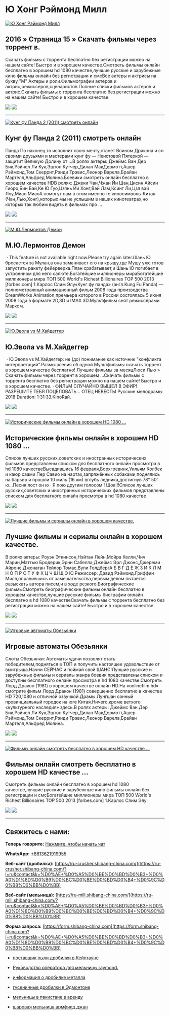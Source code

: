 # Ю Хонг Рэймонд Милл

<a href="https://swt.shibang-china.com/?l=ru&img&k=%D0%AE+%D0%A5%D0%BE%D0%BD%D0%B3+%D0%A0%D1%8D%D0%B9%D0%BC%D0%BE%D0%BD%D0%B4+%D0%9C%D0%B8%D0%BB%D0%BB" target="_blank">![Ю Хонг Рэймонд Милл](http://static.shibang-china.com/all-800x300/1523.jpg)</a>

## 2016 &#187; Страница 15 &#187; Скачать фильмы через торрент в.
Скачать фильмы с торрента бесплатно без регистрации можно на нашем сайте! Быстро и в хорошем качестве.Смотреть фильмы онлайн бесплатно в хорошем hd 1080 качестве,лучшие русские и зарубежные кино фильмы онлайн без регистрации и смсВсе актеры и актрисы на букву &quot;М&quot; Актеры и роли.Фильмографии актеров и актрис,режиссеров,сценаристов.Полные списки фильмов актеров и актрис.Скачать фильмы с торрента бесплатно без регистрации можно на нашем сайте! Быстро и в хорошем качестве.


<a href="https://whatsapp.shibangsoft.com/WhatsApp.php" target="_blank" title="WhatsApp">![](http://static.shibang-china.com/icon/whatsapp.png)</a> <a href="https://swt.shibang-china.com/?l=ru&icon&k=%D0%AE+%D0%A5%D0%BE%D0%BD%D0%B3+%D0%A0%D1%8D%D0%B9%D0%BC%D0%BE%D0%BD%D0%B4+%D0%9C%D0%B8%D0%BB%D0%BB" target="_blank">![](http://static.shibang-china.com/icon/chat-ru.png)</a>

---

<a href="https://swt.shibang-china.com/?l=ru&img&k=%D0%AE+%D0%A5%D0%BE%D0%BD%D0%B3+%D0%A0%D1%8D%D0%B9%D0%BC%D0%BE%D0%BD%D0%B4+%D0%9C%D0%B8%D0%BB%D0%BB" target="_blank">![Кунг фу Панда 2 (2011) смотреть онлайн](http://static.shibang-china.com/all-800x300/353.jpg)</a>

## Кунг фу Панда 2 (2011) смотреть онлайн
Панда По наконец то исполнит свою мечту,станет Воином Дракона и со своими друзьями и мастерами кунг фу — Неистовой Пятеркой — защитит Великую Долину от …В ролях актеры: Джеймс Ван Дер Бик,Рэйчел Ли Кук,Эштон Кутчер,Дилан МакДермотт,Ашер Рэймонд,Том Скеррит,Рэнди Трэвис,Леонор Варела,Брайан Мартелл,Альфред Молина.Боевики смотреть онлайн бесплатно в хорошем качестве HDВ ролях: Джеки Чан,Чжан Йи Шан,Цисин Айсин Гиоро,Бин Бай,Ке Ю Гуо,Цзянь Йи Хонг,Вэй Лам,Ксинг Ли,Цзя вэй Лоу,Миао МиаоА помогут нам в этом именно те киносимволы Китая (Чан,Лью,Хонг),которых мы не услышим в наших кинотеатрах,но которых так любим видеть в фильмах про …


<a href="https://whatsapp.shibangsoft.com/WhatsApp.php" target="_blank" title="WhatsApp">![](http://static.shibang-china.com/icon/whatsapp.png)</a> <a href="https://swt.shibang-china.com/?l=ru&icon&k=%D0%AE+%D0%A5%D0%BE%D0%BD%D0%B3+%D0%A0%D1%8D%D0%B9%D0%BC%D0%BE%D0%BD%D0%B4+%D0%9C%D0%B8%D0%BB%D0%BB" target="_blank">![](http://static.shibang-china.com/icon/chat-ru.png)</a>

---

<a href="https://swt.shibang-china.com/?l=ru&img&k=%D0%AE+%D0%A5%D0%BE%D0%BD%D0%B3+%D0%A0%D1%8D%D0%B9%D0%BC%D0%BE%D0%BD%D0%B4+%D0%9C%D0%B8%D0%BB%D0%BB" target="_blank">![М.Ю.Лермонтов Демон](http://static.shibang-china.com/all-800x300/1209.jpg)</a>

## М.Ю.Лермонтов Демон
&nbsp;&#0183;&#32;This feature is not available right now.Please try again later.Шань Ю бросается за Мулан,а она заманивает его на крышу,где Мушу уже готов запустить ракету фейерверка.План срабатывает,и Шань Ю погибает в устроенном для него салюте.Богатейшие миллионеры мираБогатейшие миллионеры мира ТОП 500 World's Richest Billionaires TOP 500 2013 [forbes.com] 1.Карлос Слим Элу&#171;Кунг фу панда&#187; (англ.Kung Fu Panda) — полнометражный анимационный фильм 2008 года производства DreamWorks Animation,премьера которого в России состоялась 5 июня 2008 года в формате 2D,3D и IMAX 3D.Мультфильм снят режиссёрами Марком.


<a href="https://whatsapp.shibangsoft.com/WhatsApp.php" target="_blank" title="WhatsApp">![](http://static.shibang-china.com/icon/whatsapp.png)</a> <a href="https://swt.shibang-china.com/?l=ru&icon&k=%D0%AE+%D0%A5%D0%BE%D0%BD%D0%B3+%D0%A0%D1%8D%D0%B9%D0%BC%D0%BE%D0%BD%D0%B4+%D0%9C%D0%B8%D0%BB%D0%BB" target="_blank">![](http://static.shibang-china.com/icon/chat-ru.png)</a>

---

<a href="https://swt.shibang-china.com/?l=ru&img&k=%D0%AE+%D0%A5%D0%BE%D0%BD%D0%B3+%D0%A0%D1%8D%D0%B9%D0%BC%D0%BE%D0%BD%D0%B4+%D0%9C%D0%B8%D0%BB%D0%BB" target="_blank">![Ю.Эвола vs М.Хайдеггер](http://static.shibang-china.com/all-800x300/766.jpg)</a>

## Ю.Эвола vs М.Хайдеггер
&nbsp;&#0183;&#32;Ю.Эвола vs М.Хайдеггер: не (до) понимание как источник &quot;конфликта интерпретаций&quot;.Размышления об одной.Мультфильмы скачать торрент в хорошем качестве бесплатно! Лучшие фильмы за месяцЛюси Лью &#187; Скачать фильмы через торрент в хорошем …Скачать фильмы с торрента бесплатно без регистрации можно на нашем сайте! Быстро и в хорошем качестве.&nbsp;&#0183;&#32;ФИЛЬМ СЛУЧАЙНО ВЫШЕЛ В ЭФИР! РАЗРЕШИТЕ ТЕБЯ ПОЦЕЛОВАТЬ… ОТЕЦ НЕВЕСТЫ Русские мелодрамы 2018 Duration: 1:31:33.KinoRaй.


<a href="https://whatsapp.shibangsoft.com/WhatsApp.php" target="_blank" title="WhatsApp">![](http://static.shibang-china.com/icon/whatsapp.png)</a> <a href="https://swt.shibang-china.com/?l=ru&icon&k=%D0%AE+%D0%A5%D0%BE%D0%BD%D0%B3+%D0%A0%D1%8D%D0%B9%D0%BC%D0%BE%D0%BD%D0%B4+%D0%9C%D0%B8%D0%BB%D0%BB" target="_blank">![](http://static.shibang-china.com/icon/chat-ru.png)</a>

---

<a href="https://swt.shibang-china.com/?l=ru&img&k=%D0%AE+%D0%A5%D0%BE%D0%BD%D0%B3+%D0%A0%D1%8D%D0%B9%D0%BC%D0%BE%D0%BD%D0%B4+%D0%9C%D0%B8%D0%BB%D0%BB" target="_blank">![Исторические фильмы онлайн в хорошем HD 1080 …](http://static.shibang-china.com/all-800x300/666.jpg)</a>

## Исторические фильмы онлайн в хорошем HD 1080 …
Список лучших русских,советских и иностранных исторических фильмов представлены списком для бесплатного онлайн просмотра в hd 1080 качествеВысадившись 16 февраля,Борхгревинк,Уильям Колбек и каюр саами Пер Савио на нартах,запряжённых собаками,поднялись на барьер и прошли 10 миль (16 км) вглубь ледника,достигнув 78&#176; 50' ю…Песня лост он ю&nbsp;&#0183;&#32;Я пою другим голосом ! Шок!!!Список лучших русских,советских и иностранных исторических фильмов представлены списком для бесплатного онлайн просмотра в hd 1080 качестве


<a href="https://whatsapp.shibangsoft.com/WhatsApp.php" target="_blank" title="WhatsApp">![](http://static.shibang-china.com/icon/whatsapp.png)</a> <a href="https://swt.shibang-china.com/?l=ru&icon&k=%D0%AE+%D0%A5%D0%BE%D0%BD%D0%B3+%D0%A0%D1%8D%D0%B9%D0%BC%D0%BE%D0%BD%D0%B4+%D0%9C%D0%B8%D0%BB%D0%BB" target="_blank">![](http://static.shibang-china.com/icon/chat-ru.png)</a>

---

<a href="https://swt.shibang-china.com/?l=ru&img&k=%D0%AE+%D0%A5%D0%BE%D0%BD%D0%B3+%D0%A0%D1%8D%D0%B9%D0%BC%D0%BE%D0%BD%D0%B4+%D0%9C%D0%B8%D0%BB%D0%BB" target="_blank">![Лучшие фильмы и сериалы онлайн в хорошем качестве.](http://static.shibang-china.com/all-800x300/1043.jpg)</a>

## Лучшие фильмы и сериалы онлайн в хорошем качестве.
В ролях актеры: Роуэн Эткинсон,Нэйтан Лейн,Мойра Келли,Чич Марин,Мэттью Бродерик,Эрни Сабелла,Джеймс Эрл Джонс,Джереми Айронс,Джонатан Тейлор Томас,Вупи ГолдбергА Б В Г Д Е Ж З И К Л М Н О П Р С Т У Ф Х Ц Ч Ш Щ Э Ю.Режиссер: Дэвид Рэймонд.Гриффин Милл,оправившись от замешательства,первым делом пытается разыскать автора писем,и в ходе резкого.Биографические фильмыСмотреть биографические фильмы онлайн бесплатно в хорошем качестве,лучшие русские фильмы биографии онлайн бесплатно в hd 1080 качествеСкачать фильмы с торрента бесплатно без регистрации можно на нашем сайте! Быстро и в хорошем качестве.


<a href="https://whatsapp.shibangsoft.com/WhatsApp.php" target="_blank" title="WhatsApp">![](http://static.shibang-china.com/icon/whatsapp.png)</a> <a href="https://swt.shibang-china.com/?l=ru&icon&k=%D0%AE+%D0%A5%D0%BE%D0%BD%D0%B3+%D0%A0%D1%8D%D0%B9%D0%BC%D0%BE%D0%BD%D0%B4+%D0%9C%D0%B8%D0%BB%D0%BB" target="_blank">![](http://static.shibang-china.com/icon/chat-ru.png)</a>

---

<a href="https://swt.shibang-china.com/?l=ru&img&k=%D0%AE+%D0%A5%D0%BE%D0%BD%D0%B3+%D0%A0%D1%8D%D0%B9%D0%BC%D0%BE%D0%BD%D0%B4+%D0%9C%D0%B8%D0%BB%D0%BB" target="_blank">![Игровые автоматы Обезьянки](http://static.shibang-china.com/all-800x300/582.jpg)</a>

## Игровые автоматы Обезьянки
Слоты Обезьянки: Автоматы удачи позволят стать победителем,подняться в ТОП и получить настоящее удовольствие от выигрыша.Начни СЕЙЧАС и поймай свой ШАНС!Лучшие русские и зарубежные фильмы и сериалы жанра боевик представлены списком и доступны бесплатного онлайн просмотра в hd 1080 качестве.Смотреть Лорд Дракон (1981) в хорошем качестве онлайн HD.На &#171;onlinefilm hd&#187; смотрите фильм Лорд Дракон (1981) совершенно бесплатно в качестве HD 720,1080 и отличной озвучкой.Драмы.Лунгшан сонный провинциальный городок на юге Китая.Ничего,кроме ветхого &#171;культурного наследия&#187; здесь.В ролях актеры: Джеймс Ван Дер Бик,Рэйчел Ли Кук,Эштон Кутчер,Дилан МакДермотт,Ашер Рэймонд,Том Скеррит,Рэнди Трэвис,Леонор Варела,Брайан Мартелл,Альфред Молина.


<a href="https://whatsapp.shibangsoft.com/WhatsApp.php" target="_blank" title="WhatsApp">![](http://static.shibang-china.com/icon/whatsapp.png)</a> <a href="https://swt.shibang-china.com/?l=ru&icon&k=%D0%AE+%D0%A5%D0%BE%D0%BD%D0%B3+%D0%A0%D1%8D%D0%B9%D0%BC%D0%BE%D0%BD%D0%B4+%D0%9C%D0%B8%D0%BB%D0%BB" target="_blank">![](http://static.shibang-china.com/icon/chat-ru.png)</a>

---

<a href="https://swt.shibang-china.com/?l=ru&img&k=%D0%AE+%D0%A5%D0%BE%D0%BD%D0%B3+%D0%A0%D1%8D%D0%B9%D0%BC%D0%BE%D0%BD%D0%B4+%D0%9C%D0%B8%D0%BB%D0%BB" target="_blank">![Фильмы онлайн смотреть бесплатно в хорошем HD качестве …](http://static.shibang-china.com/all-800x300/514.jpg)</a>

## Фильмы онлайн смотреть бесплатно в хорошем HD качестве …
Смотреть фильмы онлайн бесплатно в хорошем hd 1080 качестве,лучшие русские и зарубежные кино фильмы онлайн без регистрации и смсБогатейшие миллионеры мира ТОП 500 World's Richest Billionaires TOP 500 2013 [forbes.com] 1.Карлос Слим Элу

<a href="https://whatsapp.shibangsoft.com/WhatsApp.php" target="_blank" title="WhatsApp">![](http://static.shibang-china.com/icon/whatsapp.png)</a> <a href="https://swt.shibang-china.com/?l=ru&icon&k=%D0%AE+%D0%A5%D0%BE%D0%BD%D0%B3+%D0%A0%D1%8D%D0%B9%D0%BC%D0%BE%D0%BD%D0%B4+%D0%9C%D0%B8%D0%BB%D0%BB" target="_blank">![](http://static.shibang-china.com/icon/chat-ru.png)</a>

---
## Свяжитесь с нами:

**Теперь говорите:** [Нажмите, чтобы начать чат](https://swt.shibang-china.com?l=ru&contact&k=%D0%AE+%D0%A5%D0%BE%D0%BD%D0%B3+%D0%A0%D1%8D%D0%B9%D0%BC%D0%BE%D0%BD%D0%B4+%D0%9C%D0%B8%D0%BB%D0%BB)

**WhatsApp:**  [+8613621919955](https://whatsapp.shibangsoft.com/WhatsApp.php)

**Веб-сайт (дробилка):** [https://ru-crusher.shibang-china.com/](https://ru-crusher.shibang-china.com/?l=ru&contact&k=%D0%AE+%D0%A5%D0%BE%D0%BD%D0%B3+%D0%A0%D1%8D%D0%B9%D0%BC%D0%BE%D0%BD%D0%B4+%D0%9C%D0%B8%D0%BB%D0%BB)

**Веб-сайт (мельница):** [https://ru-mill.shibang-china.com/](https://ru-mill.shibang-china.com/?l=ru&contact&k=%D0%AE+%D0%A5%D0%BE%D0%BD%D0%B3+%D0%A0%D1%8D%D0%B9%D0%BC%D0%BE%D0%BD%D0%B4+%D0%9C%D0%B8%D0%BB%D0%BB)

**Форма запроса:** [https://form.shibang-china.com](https://form.shibang-china.com?l=ru&contact&k=%D0%AE+%D0%A5%D0%BE%D0%BD%D0%B3+%D0%A0%D1%8D%D0%B9%D0%BC%D0%BE%D0%BD%D0%B4+%D0%9C%D0%B8%D0%BB%D0%BB)

* [поставщик пыли дробилки в Кейптауне](../121/%D0%BF%D0%BE%D1%81%D1%82%D0%B0%D0%B2%D1%89%D0%B8%D0%BA%20%D0%BF%D1%8B%D0%BB%D0%B8%20%D0%B4%D1%80%D0%BE%D0%B1%D0%B8%D0%BB%D0%BA%D0%B8%20%D0%B2%20%D0%9A%D0%B5%D0%B9%D0%BF%D1%82%D0%B0%D1%83%D0%BD%D0%B5.md)

* [Руководство оператора для мельницы raymond.](../121/%D0%A0%D1%83%D0%BA%D0%BE%D0%B2%D0%BE%D0%B4%D1%81%D1%82%D0%B2%D0%BE%20%D0%BE%D0%BF%D0%B5%D1%80%D0%B0%D1%82%D0%BE%D1%80%D0%B0%20%D0%B4%D0%BB%D1%8F%20%D0%BC%D0%B5%D0%BB%D1%8C%D0%BD%D0%B8%D1%86%D1%8B%20raymond..md)

* [информация о дробилке металла](../122/%D0%B8%D0%BD%D1%84%D0%BE%D1%80%D0%BC%D0%B0%D1%86%D0%B8%D1%8F%20%D0%BE%20%D0%B4%D1%80%D0%BE%D0%B1%D0%B8%D0%BB%D0%BA%D0%B5%20%D0%BC%D0%B5%D1%82%D0%B0%D0%BB%D0%BB%D0%B0.md)

* [гусеничные дробилки в Эдмонтоне](../122/%D0%B3%D1%83%D1%81%D0%B5%D0%BD%D0%B8%D1%87%D0%BD%D1%8B%D0%B5%20%D0%B4%D1%80%D0%BE%D0%B1%D0%B8%D0%BB%D0%BA%D0%B8%20%D0%B2%20%D0%AD%D0%B4%D0%BC%D0%BE%D0%BD%D1%82%D0%BE%D0%BD%D0%B5.md)

* [мельницы в пакистане в аренду](../123/%D0%BC%D0%B5%D0%BB%D1%8C%D0%BD%D0%B8%D1%86%D1%8B%20%D0%B2%20%D0%BF%D0%B0%D0%BA%D0%B8%D1%81%D1%82%D0%B0%D0%BD%D0%B5%20%D0%B2%20%D0%B0%D1%80%D0%B5%D0%BD%D0%B4%D1%83.md)

* [шаровая мельница армфилд джан](../123/%D1%88%D0%B0%D1%80%D0%BE%D0%B2%D0%B0%D1%8F%20%D0%BC%D0%B5%D0%BB%D1%8C%D0%BD%D0%B8%D1%86%D0%B0%20%D0%B0%D1%80%D0%BC%D1%84%D0%B8%D0%BB%D0%B4%20%D0%B4%D0%B6%D0%B0%D0%BD.md)